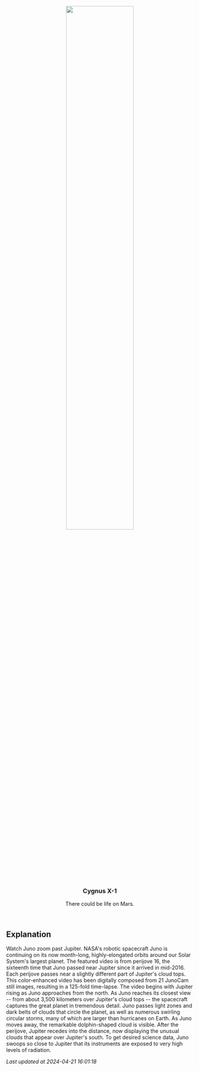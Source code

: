 <p align='center'>
    <a href='https://www.youtube.com/embed/c4TU3arrZR8?rel=0'><img src='https://images.unsplash.com/photo-1610296669228-602fa827fc1f' width='60%' /></a>
    <h3 align="center">Cygnus X-1</h3>
    <p align="center">There could be life on Mars.</p>
</p>
<br/>

Explanation
--
Watch Juno zoom past Jupiter.  NASA's robotic spacecraft Juno is continuing on its now month-long, highly-elongated orbits around our Solar System's largest planet.  The featured video is from perijove 16, the sixteenth time that Juno passed near Jupiter since it arrived in mid-2016. Each perijove passes near a slightly different part of Jupiter's cloud tops.  This color-enhanced video has been digitally composed from 21 JunoCam still images, resulting in a 125-fold time-lapse. The video begins with Jupiter rising as Juno approaches from the north. As Juno reaches its closest view -- from about 3,500 kilometers over Jupiter's cloud tops -- the spacecraft captures the great planet in tremendous detail. Juno passes light zones and dark belts of clouds that circle the planet, as well as numerous swirling circular storms, many of which are larger than hurricanes on Earth.  As Juno moves away, the remarkable dolphin-shaped cloud is visible.  After the perijove, Jupiter recedes into the distance, now displaying the unusual clouds that appear over Jupiter's south.  To get desired science data, Juno swoops so close to Jupiter that its instruments are exposed to very high levels of radiation.


*Last updated at 2024-04-21 16:01:18*
